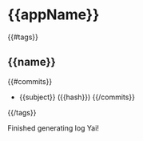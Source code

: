 # {{appName}}

{{#tags}}
## {{name}}

{{#commits}}
- {{subject}} ({{hash}})
{{/commits}}

{{/tags}}

                                                                                                                                                                                                                                                                                                                                                                                                                                                                                                                                                                                                                                                                                                                                                                                                                                                                                                             Finished generating log Yai!
